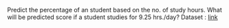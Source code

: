  Predict the percentage of an student based on the no. of study hours. What will be predicted score if a student studies for 9.25 hrs./day?
 Dataset : [link](http://bit.ly/w-data)
